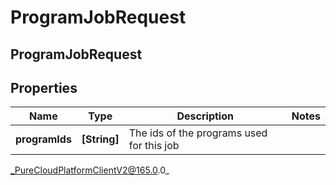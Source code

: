 # ProgramJobRequest

## ProgramJobRequest

## Properties

|Name | Type | Description | Notes|
|------------ | ------------- | ------------- | -------------|
| **programIds** | **[String]** | The ids of the programs used for this job | |



_PureCloudPlatformClientV2@165.0.0_
